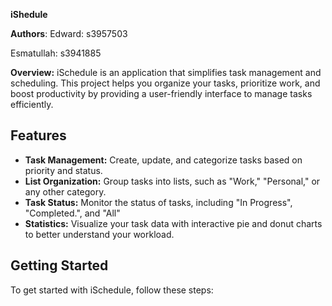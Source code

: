 **iShedule**

**Authors**:
Edward: s3957503

Esmatullah: s3941885 

**Overview:**
iSchedule is an application that simplifies task management and scheduling. This project helps you organize your tasks, prioritize work, and boost productivity by providing a user-friendly interface to manage tasks efficiently.
## Features
- **Task Management:** Create, update, and categorize tasks based on priority and status.
- **List Organization:** Group tasks into lists, such as "Work," "Personal," or any other category.
- **Task Status:** Monitor the status of tasks, including "In Progress", "Completed.", and "All"
- **Statistics:** Visualize your task data with interactive pie and donut charts to better understand your workload.

## Getting Started
To get started with iSchedule, follow these steps:
